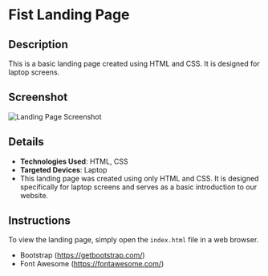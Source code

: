 # Fist Landing Page 

## Description
This is a basic landing page created using HTML and CSS. It is designed for laptop screens. 

## Screenshot
![Landing Page Screenshot](/Landing_page_2/landing_page.png)

## Details
- **Technologies Used**: HTML, CSS
- **Targeted Devices**: Laptop
- This landing page was created using only HTML and CSS. It is designed specifically for laptop screens and serves as a basic introduction to our website.

## Instructions
To view the landing page, simply open the `index.html` file in a web browser.


- Bootstrap (https://getbootstrap.com/)
- Font Awesome (https://fontawesome.com/)
